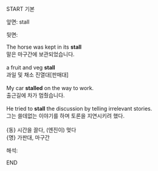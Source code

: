 START
기본

앞면:
stall


뒷면:
<div>The horse was kept in its <b>stall</b><br></div><div>말은 마구간에 보관되었습니다.<br></div><div><br></div><div>a fruit and veg <strong>stall</strong> </div><div><div>과일 및 채소 진열대[판매대]</div></div><div><br></div><div>My car <b>stalled</b> on the way to work.<br></div><div>출근길에 차가 멈췄습니다.<br></div><div><br></div><div>He tried to <b>stall</b> the discussion by telling irrelevant stories.<br></div><div>그는 쓸데없는 이야기를 하며 토론을 지연시키려 했다.<br></div><div><br></div><div>{동} 시간을 끌다, (엔진이) 멎다</div><div>{명} 가판대, 마구간</div>


해석:

END
